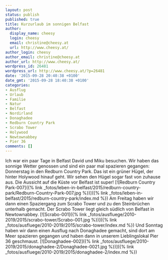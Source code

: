 ```yaml
---
layout: post
status: publish
published: true
title: Kurzurlaub im sonnigen Belfast
author:
  display_name: cheesy
  login: cheesy
  email: christine@cheesy.at
  url: http://www.cheesy.at/
author_login: cheesy
author_email: christine@cheesy.at
author_url: http://www.cheesy.at/
wordpress_id: 26481
wordpress_url: http://www.cheesy.at/?p=26481
date: '2015-09-28 20:40:38 +0100'
date_gmt: '2015-09-28 18:40:38 +0100'
categories:
- Ausflug
- Urlaub
- Familie
- Natur
- Belfast
- Nordirland
- Donaghadee
- Redburn Country Park
- Scrabo Tower
- Holywood
- Newtownabbey
- Pier 36
comments: []
---
```

Ich war ein paar Tage in Belfast David und Miku besuchen. Wir haben das sonnige Wetter genossen und sind ein paar mal spazieren gegangen:
Donnerstag in den Redburn Country Park. Das ist ein grüner Hügel, der hinter Holywood hinauf geht. Wir sehen den Hügel sogar fast von zuhause aus. Die Aussicht auf die Küste vor Belfast ist super!
[![Redburn Country Park-007]({% link _fotos/leben-in-belfast/2015/redburn-country-park/Redburn-Country-Park-007.jpg %})]({% link _fotos/leben-in-belfast/2015/redburn-country-park/index.md %})
Am Freitag haben wir dann einen Spaziergang zum Scrabo Tower und zu den Steinbrüchen unterhalb gemacht. Der Scrabo Tower liegt gleich südlich von Belfast in Newtownabbey.
[![Scrabo-001]({% link _fotos/ausfluege/2010-2019/2015/scrabo-tower/Scrabo-001.jpg %})]({% link _fotos/ausfluege/2010-2019/2015/scrabo-tower/index.md %})
Und Sonntag haben wir dann einen Ausflug nach Donaghadee gemacht, sind dort am Meer spazieren gegangen und haben dann in unserem Lieblingslokal Pier 36 geschmaust.
[![Donaghadee-002]({% link _fotos/ausfluege/2010-2019/2015/donaghadee-2/Donaghadee-0021.jpg %})]({% link _fotos/ausfluege/2010-2019/2015/donaghadee-2/index.md %})
